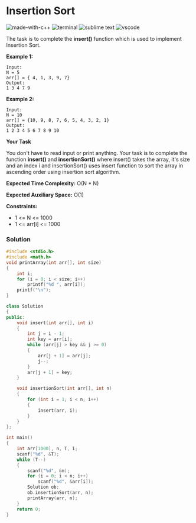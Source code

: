 # Insertion Sort
![made-with-c++](https://img.shields.io/badge/Made%20with-C++-007396.svg)
![terminal](https://img.shields.io/badge/Windows%20Terminal-4D4D4D?logo=windows%20terminal&logoColor=white)
![sublime text](https://img.shields.io/badge/sublime_text-%23575757.svg?logo=sublime-text&logoColor=important)
![vscode](https://img.shields.io/badge/Visual_Studio_Code-0078D4?logo=visual%20studio%20code&logoColor=white)

The task is to complete the **insert()** function which is used to implement Insertion Sort.

__Example 1:__
```
Input:
N = 5
arr[] = { 4, 1, 3, 9, 7}
Output:
1 3 4 7 9
```
__Example 2:__
```
Input:
N = 10
arr[] = {10, 9, 8, 7, 6, 5, 4, 3, 2, 1}
Output:
1 2 3 4 5 6 7 8 9 10
```
__Your Task__

You don't have to read input or print anything. Your task is to complete the function **insert()** and **insertionSort()** where insert() takes the array, it's size and an index i and insertionSort() uses insert function to sort the array in ascending order using insertion sort algorithm.

__Expected Time Complexity:__ O(N * N)

__Expected Auxiliary Space:__ O(1)

__Constraints:__
- 1 <= N <= 1000
- 1 <= arr[i] <= 1000

### Solution
```cpp
#include <stdio.h>
#include <math.h>
void printArray(int arr[], int size)
{
    int i;
    for (i = 0; i < size; i++)
        printf("%d ", arr[i]);
    printf("\n");
}

class Solution
{
public:
    void insert(int arr[], int i)
    {
        int j = i - 1;
        int key = arr[i];
        while (arr[j] > key && j >= 0)
        {
            arr[j + 1] = arr[j];
            j--;
        }
        arr[j + 1] = key;
    }

    void insertionSort(int arr[], int n)
    {
        for (int i = 1; i < n; i++)
        {
            insert(arr, i);
        }
    }
};

int main()
{
    int arr[1000], n, T, i;
    scanf("%d", &T);
    while (T--)
    {
        scanf("%d", &n);
        for (i = 0; i < n; i++)
            scanf("%d", &arr[i]);
        Solution ob;
        ob.insertionSort(arr, n);
        printArray(arr, n);
    }
    return 0;
}
```